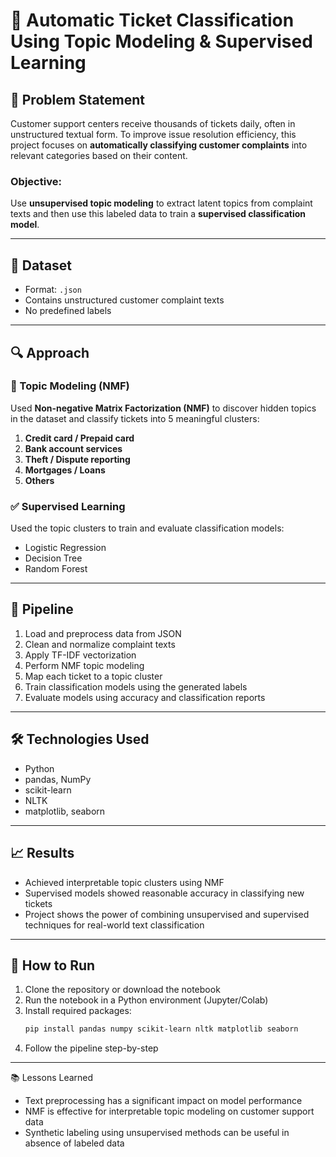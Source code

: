 # 🧾 Automatic Ticket Classification Using Topic Modeling & Supervised Learning

## 📌 Problem Statement

Customer support centers receive thousands of tickets daily, often in unstructured textual form. To improve issue resolution efficiency, this project focuses on **automatically classifying customer complaints** into relevant categories based on their content.

### Objective:
Use **unsupervised topic modeling** to extract latent topics from complaint texts and then use this labeled data to train a **supervised classification model**.

---

## 📂 Dataset

- Format: `.json`
- Contains unstructured customer complaint texts
- No predefined labels

---

## 🔍 Approach

### 🧠 Topic Modeling (NMF)
Used **Non-negative Matrix Factorization (NMF)** to discover hidden topics in the dataset and classify tickets into 5 meaningful clusters:

1. **Credit card / Prepaid card**
2. **Bank account services**
3. **Theft / Dispute reporting**
4. **Mortgages / Loans**
5. **Others**

### ✅ Supervised Learning
Used the topic clusters to train and evaluate classification models:
- Logistic Regression
- Decision Tree
- Random Forest

---

## 🔁 Pipeline

1. Load and preprocess data from JSON
2. Clean and normalize complaint texts
3. Apply TF-IDF vectorization
4. Perform NMF topic modeling
5. Map each ticket to a topic cluster
6. Train classification models using the generated labels
7. Evaluate models using accuracy and classification reports

---

## 🛠️ Technologies Used

- Python
- pandas, NumPy
- scikit-learn
- NLTK
- matplotlib, seaborn

---

## 📈 Results

- Achieved interpretable topic clusters using NMF
- Supervised models showed reasonable accuracy in classifying new tickets
- Project shows the power of combining unsupervised and supervised techniques for real-world text classification

---

## 📎 How to Run

1. Clone the repository or download the notebook
2. Run the notebook in a Python environment (Jupyter/Colab)
3. Install required packages:
   ```bash
   pip install pandas numpy scikit-learn nltk matplotlib seaborn
   ```
4. Follow the pipeline step-by-step

---

📚 Lessons Learned

- Text preprocessing has a significant impact on model performance
- NMF is effective for interpretable topic modeling on customer support data
- Synthetic labeling using unsupervised methods can be useful in absence of labeled data
